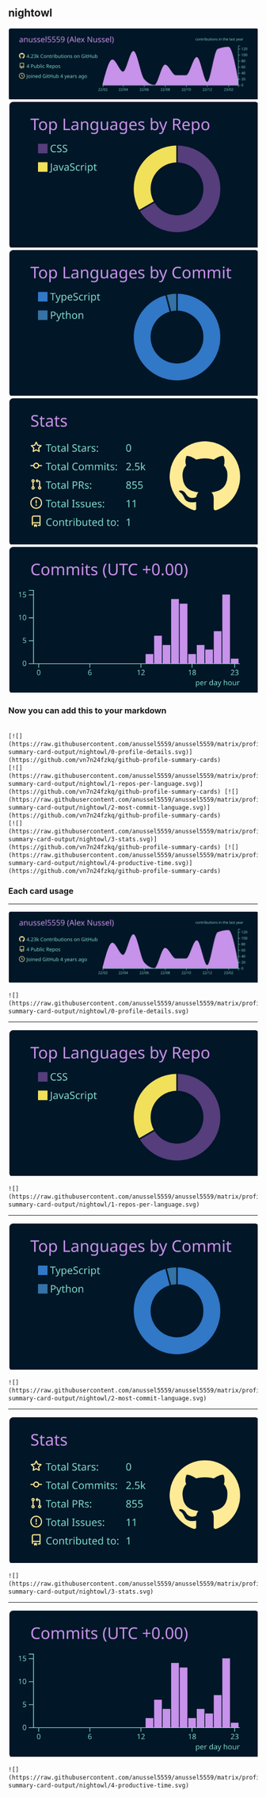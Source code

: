 ## nightowl

[![](./0-profile-details.svg)](https://github.com/vn7n24fzkq/github-profile-summary-cards)
[![](./1-repos-per-language.svg)](https://github.com/vn7n24fzkq/github-profile-summary-cards) [![](./2-most-commit-language.svg)](https://github.com/vn7n24fzkq/github-profile-summary-cards)
[![](./3-stats.svg)](https://github.com/vn7n24fzkq/github-profile-summary-cards) [![](./4-productive-time.svg)](https://github.com/vn7n24fzkq/github-profile-summary-cards)
### Now you can add this to your markdown
```

[![](https://raw.githubusercontent.com/anussel5559/anussel5559/matrix/profile-summary-card-output/nightowl/0-profile-details.svg)](https://github.com/vn7n24fzkq/github-profile-summary-cards)
[![](https://raw.githubusercontent.com/anussel5559/anussel5559/matrix/profile-summary-card-output/nightowl/1-repos-per-language.svg)](https://github.com/vn7n24fzkq/github-profile-summary-cards) [![](https://raw.githubusercontent.com/anussel5559/anussel5559/matrix/profile-summary-card-output/nightowl/2-most-commit-language.svg)](https://github.com/vn7n24fzkq/github-profile-summary-cards)
[![](https://raw.githubusercontent.com/anussel5559/anussel5559/matrix/profile-summary-card-output/nightowl/3-stats.svg)](https://github.com/vn7n24fzkq/github-profile-summary-cards) [![](https://raw.githubusercontent.com/anussel5559/anussel5559/matrix/profile-summary-card-output/nightowl/4-productive-time.svg)](https://github.com/vn7n24fzkq/github-profile-summary-cards)

```

### Each card usage
---

![](./0-profile-details.svg)

```
![](https://raw.githubusercontent.com/anussel5559/anussel5559/matrix/profile-summary-card-output/nightowl/0-profile-details.svg)
```

    

---

![](./1-repos-per-language.svg)

```
![](https://raw.githubusercontent.com/anussel5559/anussel5559/matrix/profile-summary-card-output/nightowl/1-repos-per-language.svg)
```

    

---

![](./2-most-commit-language.svg)

```
![](https://raw.githubusercontent.com/anussel5559/anussel5559/matrix/profile-summary-card-output/nightowl/2-most-commit-language.svg)
```

    

---

![](./3-stats.svg)

```
![](https://raw.githubusercontent.com/anussel5559/anussel5559/matrix/profile-summary-card-output/nightowl/3-stats.svg)
```

    

---

![](./4-productive-time.svg)

```
![](https://raw.githubusercontent.com/anussel5559/anussel5559/matrix/profile-summary-card-output/nightowl/4-productive-time.svg)
```

    
